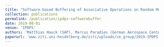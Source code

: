```yaml
---
title: "Software-based Buffering of Associative Operations on Random Memory Addresses"
collection: publications
permalink: /publication/ipdps-softwarebuffer
date: 2019-08-01
venue: 'IPDPS'
authors: 'Matthias Hauck (SAP), Marcus Paradies (German Aerospace Center), Holger Fröning (University of Heidelberg)'
paperurl: 'www.ziti.uni-heidelberg.de/ziti/uploads/ce_group/2019-IPDPS.pdf'
---
```

